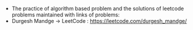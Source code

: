 * The practice of algorithm based problem and the solutions of leetcode problems maintained with links of problems:
* Durgesh Mandge -> LeetCode : https://leetcode.com/durgesh_mandge/
